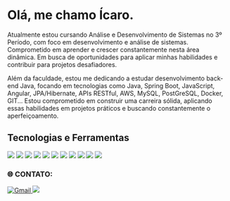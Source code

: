 
 # Olá, me chamo Ícaro.
 
 Atualmente estou cursando Análise e Desenvolvimento de Sistemas no 3º Período, com foco em desenvolvimento e análise de sistemas. Comprometido em aprender e crescer constantemente nesta área dinâmica. Em busca de oportunidades para aplicar minhas habilidades e contribuir para projetos desafiadores.

Além da faculdade, estou me dedicando a estudar desenvolvimento back-end Java, focando em tecnologias como Java, Spring Boot, JavaScript, Angular, JPA/Hibernate, APIs RESTful, AWS, MySQL, PostGreSQL, Docker, GIT... Estou comprometido em construir uma carreira sólida, aplicando essas habilidades em projetos práticos e buscando constantemente o aperfeiçoamento.

## Tecnologias e Ferramentas
<img src="https://img.shields.io/badge/java-%23ED8B00.svg?style=for-the-badge&logo=openjdk&logoColor=white"> <img src="https://img.shields.io/badge/javascript-%23323330.svg?style=for-the-badge&logo=javascript&logoColor=%23F7DF1E"> <img src="https://img.shields.io/badge/spring-%236DB33F.svg?style=for-the-badge&logo=spring&logoColor=white">  <img src="https://img.shields.io/badge/angular-%23DD0031.svg?style=for-the-badge&logo=angular&logoColor=white"> <img src="https://img.shields.io/badge/mysql-blue?style=for-the-badge&logo=mysql&logoColor=white"> <img src="https://img.shields.io/badge/CSS3-1572B6?style=for-the-badge&logo=css3&logoColor=white"> <img src="https://img.shields.io/badge/postgres-%23316192.svg?style=for-the-badge&logo=postgresql&logoColor=white"> <img src="https://img.shields.io/badge/html5-%23E34F26.svg?style=for-the-badge&logo=html5&logoColor=white"> <img src="https://img.shields.io/badge/eclipse-483D8B?style=for-the-badge&logo=eclipse&logoColor=white">  <img src="https://img.shields.io/badge/postgresql-008B8B?style=for-the-badge&logo=postgresql&logoColor=white"> <img src="https://img.shields.io/badge/IntelliJIDEA-000000.svg?style=for-the-badge&logo=intellij-idea&logoColor=white">

 ### 🌐 CONTATO:
<div>
 <a href="mailto:contato.icaroreis.dev@gmail.com" target="_blank" rel="noopener noreferrer">
        <img src="https://img.shields.io/badge/Gmail-D14836?style=for-the-badge&logo=gmail&logoColor=white" alt="Gmail">
</a>
<a href="https://www.linkedin.com/in/%C3%ADcaro-reis-dev/" target="_blank"><img src="https://img.shields.io/badge/linkedin-%230077B5.svg?style=for-the-badge&logo=linkedin&logoColor=white" target="_blank"></a>
</div>

